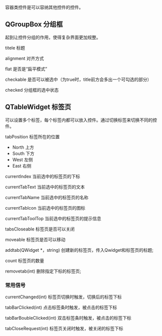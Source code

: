 
容器类控件是可以容纳其他控件的控件。

## QGroupBox 分组框

起到让控件分组的作用，使得复杂界面更加规整。

titele 标题

alignment 对齐方式

flat 是否是“扁平模式”

checkable 是否可以被选中（为true时，title前方会多出一个可勾选的部分）

checked 分组框的选中状态


## QTableWidget 标签页

可以设置多个标签，每个标签内都可以放入控件。通过切换标签来切换不同的控件。

tabPosition 标签所在的位置
- North 上方
- South 下方
- West 左侧
- East 右侧

currentIndex 当前选中的标签页的下标

currentTabText 当前选中的标签页的文本

currentTabName 当前选中的标签页的名称

currentTabIcon 当前选中的标签页的图标

currentTabToolTop 当前选中的标签页的提示信息

tabsCloseable 标签页是否可以关闭

moveable 标签页是否可以移动

addtab(QWidget \*，string) 创建新的标签页，传入Qwidget和标签页的标题;

count 标签页的数量

removetab(int) 删除指定下标的标签页;
### 常用信号

currentChanged(int) 标签页切换时触发，切换后的标签下标

tabBarClicked(int) 点击标签条时触发，被点击的标签下标

tabBarBoubleClicked(int) 双击标签条时触发，被点击的标签下标

tabCloseRequest(int) 标签页关闭时触发，被关闭的标签下标

